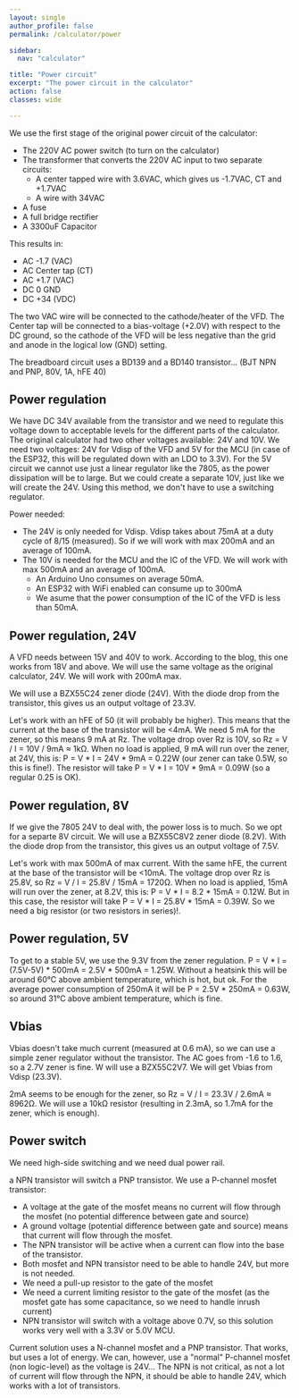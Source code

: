 ```yaml
---
layout: single
author_profile: false
permalink: /calculator/power

sidebar:
  nav: "calculator"

title: "Power circuit"
excerpt: "The power circuit in the calculator"
action: false
classes: wide

---
```

We use the first stage of the original power circuit of the calculator:

- The 220V AC power switch (to turn on the calculator)
- The transformer that converts the 220V AC input to two separate circuits:
  - A center tapped wire with 3.6VAC, which gives us -1.7VAC, CT and +1.7VAC
  - A wire with 34VAC
- A fuse
- A full bridge rectifier
- A 3300uF Capacitor

This results in:
- AC -1.7 (VAC)
- AC Center tap (CT)
- AC +1.7 (VAC)
- DC 0 GND
- DC +34 (VDC)

The two VAC wire will be connected to the cathode/heater of the VFD. The Center tap will be connected to a bias-voltage (+2.0V) with respect to the DC ground, so the cathode of the VFD will be less negative than the grid and anode in the logical low (GND) setting.

The breadboard circuit uses a BD139 and a BD140 transistor... (BJT NPN and PNP, 80V, 1A, hFE 40)

## Power regulation
We have DC 34V available from the transistor and we need to regulate this voltage down to acceptable levels for the different parts of the calculator. The original calculator had two other voltages available: 24V and 10V. We need two voltages: 24V for Vdisp of the VFD and 5V for the MCU (in case of the ESP32, this will be regulated down with an LDO to 3.3V). For the 5V circuit we cannot use just a linear regulator like the 7805, as the power dissipation will be to large. But we could create a separate 10V, just like we will create the 24V. Using this method, we don't have to use a switching regulator.

Power needed:
- The 24V is only needed for Vdisp. Vdisp takes about 75mA at a duty cycle of 8/15 (measured). So if we will work with max 200mA and an average of 100mA.
- The 10V is needed for the MCU and the IC of the VFD. We will work with max 500mA and an average of 100mA.
  - An Arduino Uno consumes on average 50mA.
  - An ESP32 with WiFi enabled can consume up to 300mA
  - We asume that the power consumption of the IC of the VFD is less than 50mA.

## Power regulation, 24V
A VFD needs between 15V and 40V to work. According to the blog, this one works from 18V and above. We will use the same voltage as the original calculator, 24V. We will work with 200mA max.

We will use a BZX55C24 zener diode (24V). With the diode drop from the transistor, this gives us an output voltage of 23.3V.

Let's work with an hFE of 50 (it will probably be higher). This means that the current at the base of the transistor will be <4mA. We need 5 mA for the zener, so this means 9 mA at Rz. The voltage drop over Rz is 10V, so Rz = V / I = 10V / 9mA ≈ 1kΩ. When no load is applied, 9 mA will run over the zener, at 24V, this is: P = V * I = 24V * 9mA = 0.22W (our zener can take 0.5W, so this is fine!). The resistor will take P = V * I = 10V * 9mA = 0.09W (so a regular 0.25 is OK).

## Power regulation, 8V
If we give the 7805 24V to deal with, the power loss is to much. So we opt for a separte 8V circuit. We will use a BZX55C8V2 zener diode (8.2V). With the diode drop from the transistor, this gives us an output voltage of 7.5V.

Let's work with max 500mA of max current. With the same hFE, the current at the base of the transistor will be <10mA. The voltage drop over Rz is 25.8V, so Rz = V / I = 25.8V / 15mA = 1720Ω. When no load is applied, 15mA will run over the zener, at 8.2V, this is: P = V * I = 8.2 * 15mA = 0.12W. But in this case, the resistor will take P = V * I = 25.8V * 15mA = 0.39W. So we need a big resistor (or two resistors in series)!.

## Power regulation, 5V
To get to a stable 5V, we use the 9.3V from the zener regulation. P = V * I = (7.5V-5V) * 500mA = 2.5V * 500mA = 1.25W. Without a heatsink this will be around 60°C above ambient temperature, which is hot, but ok. For the average power consumption of 250mA it will be P = 2.5V * 250mA = 0.63W, so around 31°C above ambient temperature, which is fine.

## Vbias
Vbias doesn't take much current (measured at 0.6 mA), so we can use a simple zener regulator without the transistor. The AC goes from -1.6 to 1.6, so a 2.7V zener is fine. W will use a BZX55C2V7. We will get Vbias from Vdisp (23.3V).

2mA seems to be enough for the zener, so Rz = V / I = 23.3V / 2.6mA ≈ 8962Ω. We will use a 10kΩ resistor (resulting in 2.3mA, so 1.7mA for the zener, which is enough).

## Power switch
We need high-side switching and we need dual power rail.

a NPN transistor will switch a PNP transistor. We use a P-channel mosfet transistor:
- A voltage at the gate of the mosfet means no current will flow through the mosfet (no potential difference between gate and source)
- A ground voltage (potential difference between gate and source) means that current will flow through the mosfet.
- The NPN transistor will be active when a current can flow into the base of the transistor.
- Both mosfet and NPN transistor need to be able to handle 24V, but more is not needed.
- We need a pull-up resistor to the gate of the mosfet
- We need a current limiting resistor to the gate of the mosfet (as the mosfet gate has some capacitance, so we need to handle inrush current)
- NPN transistor will switch with a voltage above 0.7V, so this solution works very well with a 3.3V or 5.0V MCU.

Current solution uses a N-channel mosfet and a PNP transistor. That works, but uses a lot of energy. We can, however, use a "normal" P-channel mosfet (non logic-level) as the voltage is 24V... The NPN is not critical, as not a lot of current will flow through the NPN, it should be able to handle 24V, which works with a lot of transistors.
